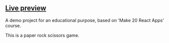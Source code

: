 ## [Live preview](https://demo-react-prs-game-n4y2u9pvg-ann-arzamm.vercel.app/)

A demo project for an educational purpose, based on 'Make 20 React Apps' course.

This is a paper rock scissors game.
